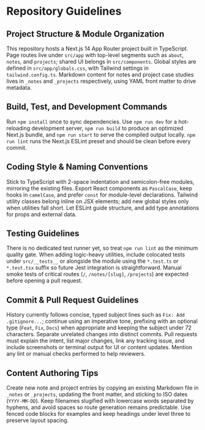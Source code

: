# Repository Guidelines

## Project Structure & Module Organization
This repository hosts a Next.js 14 App Router project built in TypeScript. Page routes live under `src/app` with top-level segments such as `about`, `notes`, and `projects`; shared UI belongs in `src/components`. Global styles are defined in `src/app/globals.css`, with Tailwind settings in `tailwind.config.ts`. Markdown content for notes and project case studies lives in `_notes` and `_projects` respectively, using YAML front matter to drive metadata.

## Build, Test, and Development Commands
Run `npm install` once to sync dependencies. Use `npm run dev` for a hot-reloading development server, `npm run build` to produce an optimized Next.js bundle, and `npm run start` to serve the compiled output locally. `npm run lint` runs the Next.js ESLint preset and should be clean before every commit.

## Coding Style & Naming Conventions
Stick to TypeScript with 2-space indentation and semicolon-free modules, mirroring the existing files. Export React components as `PascalCase`, keep hooks in `camelCase`, and prefer `const` for module-level declarations. Tailwind utility classes belong inline on JSX elements; add new global styles only when utilities fall short. Let ESLint guide structure, and add type annotations for props and external data.

## Testing Guidelines
There is no dedicated test runner yet, so treat `npm run lint` as the minimum quality gate. When adding logic-heavy utilities, include colocated tests under `src/__tests__` or alongside the module using the `*.test.ts` or `*.test.tsx` suffix so future Jest integration is straightforward. Manual smoke tests of critical routes (`/`, `/notes/[slug]`, `/projects`) are expected before opening a pull request.

## Commit & Pull Request Guidelines
History currently follows concise, typed subject lines such as `Fix: Add .gitignore...`; continue using an imperative tone, prefixing with an optional type (`Feat`, `Fix`, `Docs`) when appropriate and keeping the subject under 72 characters. Separate unrelated changes into distinct commits. Pull requests must explain the intent, list major changes, link any tracking issue, and include screenshots or terminal output for UI or content updates. Mention any lint or manual checks performed to help reviewers.

## Content Authoring Tips
Create new note and project entries by copying an existing Markdown file in `_notes` or `_projects`, updating the front matter, and sticking to ISO dates (`YYYY-MM-DD`). Keep filenames slugified with lowercase words separated by hyphens, and avoid spaces so route generation remains predictable. Use fenced code blocks for examples and keep headings under level three to preserve layout spacing.
